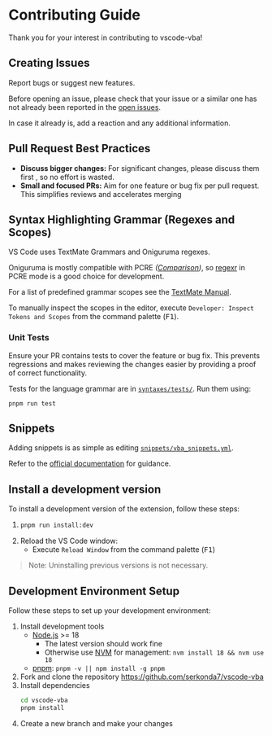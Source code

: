 # Contributing Guide
Thank you for your interest in contributing to vscode-vba!


## Creating Issues
Report bugs or suggest new features.

Before opening an issue, please check that your issue or a similar one has not already been reported in the [open issues][issues].

In case it already is, add a reaction and any additional information.


## Pull Request Best Practices
- **Discuss bigger changes:** For significant changes, please discuss them first , so no effort is wasted.
- **Small and focused PRs:**  Aim for one feature or bug fix per pull request. This simplifies reviews and accelerates merging


## Syntax Highlighting Grammar (Regexes and Scopes)
VS Code uses TextMate Grammars and Oniguruma regexes.

Oniguruma is mostly compatible with PCRE _([Comparison][oniguruma-overview])_,
so [regexr][regexr] in PCRE mode is a good choice for development.

For a list of predefined grammar scopes see the [TextMate Manual][textmate-manual].

To manually inspect the scopes in the editor,
execute `Developer: Inspect Tokens and Scopes` from the command palette (<kbd>F1</kbd>).


### Unit Tests
Ensure your PR contains tests to cover the feature or bug fix.
This prevents regressions and makes reviewing the changes easier by providing a proof of correct functionality.

Tests for the language grammar are in [`syntaxes/tests/`](syntaxes/tests/).
Run them using:
```
pnpm run test
```


## Snippets
Adding snippets is as simple as editing [`snippets/vba_snippets.yml`](snippets/vba_snippets.yml).

Refer to the [official documentation][docs-snippets] for guidance.


## Install a development version
To install a development version of the extension, follow these steps:
1. ```sh
   pnpm run install:dev
   ```
2. Reload the VS Code window:
   - Execute `Reload Window` from the command palette (<kbd>F1</kbd>)

> Note: Uninstalling previous versions is not necessary.


## Development Environment Setup
Follow these steps to set up your development environment:

1. Install development tools
   - [Node.js](https://nodejs.org/) >= 18
      - The latest version should work fine
      - Otherwise use [NVM][nvm] for management: `nvm install 18 && nvm use 18`
   - [pnpm](https://pnpm.io/): `pnpm -v || npm install -g pnpm`
2. Fork and clone the repository https://github.com/serkonda7/vscode-vba
3. Install dependencies
   ```sh
   cd vscode-vba
   pnpm install
   ```
4. Create a new branch and make your changes


<!-- links -->
[issues]: https://github.com/serkonda7/vscode-vba/issues
[oniguruma-overview]: https://rbuckton.github.io/regexp-features/engines/oniguruma.html
[regexr]: https://regexr.com/
[textmate-manual]: https://macromates.com/manual/en/language_grammars#naming_conventions
[docs-snippets]: https://code.visualstudio.com/docs/editor/userdefinedsnippets#_create-your-own-snippets

[nvm]: https://github.com/nvm-sh/nvm
